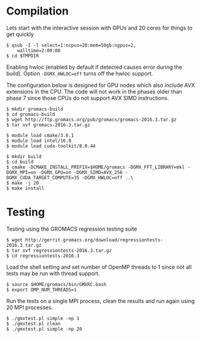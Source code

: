 # Compilation

Lets start with the interactive session with GPUs and 20 cores for things to get quickly

```
$ qsub -I -l select=1:ncpus=20:mem=50gb:ngpus=2,
	walltime=2:00:00
$ cd $TMPDIR
```

Enabling hwloc (enabled by default if detected causes error during the build). Option `-DGMX_HWLOC=off` turns off the hwloc support. 

The configuration below is designed for GPU nodes which also include AVX extensions in the CPU. The code will not work in the phases older than phase 7 since those CPUs do not support AVX SIMD instructions. 

```
$ mkdir gromacs-build
$ cd gromacs-build
$ wget http://ftp.gromacs.org/pub/gromacs/gromacs-2016.3.tar.gz
$ tar xvf gromacs-2016.3.tar.gz

$ module load cmake/3.6.1
$ module load intel/16.0
$ module load cuda-toolkit/8.0.44

$ mkdir build
$ cd build
$ cmake -DCMAKE_INSTALL_PREFIX=$HOME/gromacs -DGMX_FFT_LIBRARY=mkl -DGMX_MPI=on -DGMX_GPU=on -DGMX_SIMD=AVX_256 -DGMX_CUDA_TARGET_COMPUTE=35 -DGMX_HWLOC=off ..\
$ make -j 20
$ make install 
```

# Testing

Testing using the GROMACS regression testing suite 

```
$ wget http://gerrit.gromacs.org/download/regressiontests-2016.3.tar.gz
$ tar xvf regressiontests-2016.3.tar.gz
$ cd regressiontests-2016.3
```

Load the shell setting and set number of OpenMP threads to 1 since not all tests may be run with thread support. 

```
$ source $HOME/gromacs/bin/GMXRC.bash
$ export OMP_NUM_THREADS=1
```

Run the tests on a single MPI process, clean the results and run again using 20 MPI processes. 

```
$ ./gmxtest.pl simple -np 1
$ ./gmxtest.pl clean
$ ./gmxtest.pl simple -np 20
```

